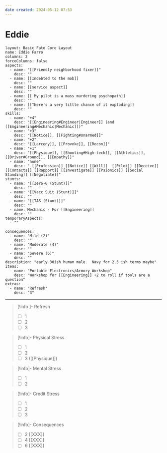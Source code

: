 ```yaml
---
date created: 2024-05-12 07:53
---
```

# Eddie

```statblock
layout: Basic Fate Core Layout
name: Eddie Farro
columns: 2
forceColumns: false
aspects:
  - name: "[[Friendly neighborhood fixer]]"
    desc: ""
  - name: [[Indebted to the mob]]
    desc: ""
  - name: [[service aspect]]
    desc: ""
  - name: [[ My pilot is a mass murdering psychopath]]
    desc: ""
  - name: [[There's a very little chance of it exploding]]
    desc: ""
skills:
  - name: "+4"
    desc: "[[Engineering#Engineer|Engineer]] (and [[Engineering#Mechanic|Mechanic]])"
  - name: "+3"
    desc: "[[Notice]], [[Fighting#Unarmed]]"
  - name: "+2"
    desc: "[[Larceny]], [[Provoke]], [[Recon]]"
  - name: "+1"
    desc: "[[Physique]], [[Shooting#High-tech]], [[Athletics]], [[Driver#Ground]], [[Empathy]]"
  - name: "none"
    desc: " [[Profession]] [[Notice]] [[Will]]  [[Pilot]] [[Deceive]] [[Contacts]] [[Rapport]] [[Investigate]] [[Psionics]] [[Social Standing]] [[Negotiate]]"
stunts:
  - name: "[[Zero-G (Stunt)]]"
    desc: ""
  - name: "[[Vacc Suit (Stunt)]]"
    desc: ""
  - name: "[[TAS (Stunt)]]"
    desc: ""
  - name: Mechanic - For [[Engineering]]
    desc: ""
temporaryAspects: 
  - ""

consequences:
  - name: "Mild (2)"
    desc: ""
  - name: "Moderate (4)"
    desc: ""
  - name: "Severe (6)"
    desc: ""
description: "early 30ish human male.  Navy for 2.5 ish terms maybe"
items:
  - name: "Portable Electronics/Armory Workshop"
    desc: "Workshop for [[Engineering]] +2 to roll if tools are a question"
extras:
  - name: "Refresh"
    desc: "3"
```
--- 
> [!info ]- Refresh
> - [ ] 1
> - [ ] 2
> - [ ] 3

> [!info]- Physical Stress
> - [ ] 1
> - [ ] 2
> - [ ] 3  ([[Physique]])

> [!info]- Mental Stress
> - [ ] 1
> - [ ] 2

> [!info]- Credit Stress
> - [ ] 1
> - [ ] 2
> - [ ] 3

> [!info]- Consequences
> - [ ] 2 [[XXX]]
> - [ ] 4 [[XXX]]
> - [ ] 6 [[XXX]]